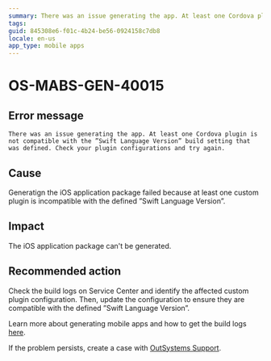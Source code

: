 ```yaml
---
summary: There was an issue generating the app. At least one Cordova plugin is not compatible with the ”Swift Language Version” build setting that was defined. Check your plugin configurations and try again.
tags:
guid: 845308e6-f01c-4b24-be56-0924158c7db8
locale: en-us
app_type: mobile apps
---
```


# OS-MABS-GEN-40015

## Error message

`There was an issue generating the app. At least one Cordova plugin is not compatible with the ”Swift Language Version” build setting that was defined. Check your plugin configurations and try again.`

## Cause

Generatign the iOS application package failed because at least one custom plugin is incompatible with the defined ”Swift Language Version”.

## Impact

The iOS application package can't be generated.

## Recommended action

Check the build logs on Service Center and identify the affected custom plugin configuration. Then, update the configuration to ensure they are compatible with the defined ”Swift Language Version”.

Learn more about generating mobile apps and how to get the build logs [here](https://success.outsystems.com/Documentation/11/Delivering_Mobile_Apps/Generate_and_Distribute_Your_Mobile_App#download-mobile-app-build-logs).

If the problem persists, create a case with [OutSystems Support](https://www.outsystems.com/support/portal/open-support-case?ErrorCode=OS-MABS-GEN-40015).
